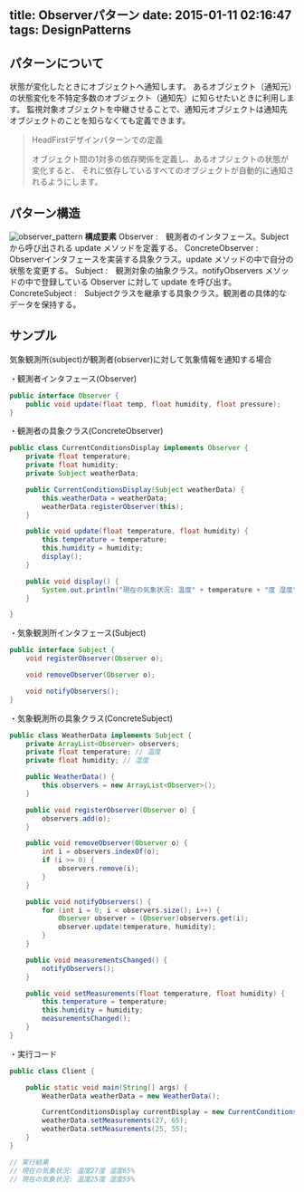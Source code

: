 title: Observerパターン
date: 2015-01-11 02:16:47
tags: DesignPatterns
---

## パターンについて
状態が変化したときにオブジェクトへ通知します。
あるオブジェクト（通知元）の状態変化を不特定多数のオブジェクト（通知先）に知らせたいときに利用します。
監視対象オブジェクトを中継させることで、通知元オブジェクトは通知先オブジェクトのことを知らなくても定義できます。

>HeadFirstデザインパターンでの定義
>
>オブジェクト間の1対多の依存関係を定義し、あるオブジェクトの状態が変化すると、
>それに依存しているすべてのオブジェクトが自動的に通知されるようにします。


## パターン構造
![observer_pattern](/image/DesignPattern/observer.jpg)
**構成要素**
Observer :　観測者のインタフェース。Subject から呼び出される update メソッドを定義する。
ConcreteObserver :　Observerインタフェースを実装する具象クラス。update メソッドの中で自分の状態を変更する。
Subject :　観測対象の抽象クラス。notifyObservers メソッドの中で登録している Observer に対して update を呼び出す。
ConcreteSubject	:　Subjectクラスを継承する具象クラス。観測者の具体的なデータを保持する。


## サンプル
気象観測所(subject)が観測者(observer)に対して気象情報を通知する場合

・観測者インタフェース(Observer)
``` java
public interface Observer {
	public void update(float temp, float humidity, float pressure);
}
```

・観測者の具象クラス(ConcreteObserver)
``` java
public class CurrentConditionsDisplay implements Observer {
	private float temperature;
	private float humidity;
	private Subject weatherData;

	public CurrentConditionsDisplay(Subject weatherData) {
		this.weatherData = weatherData;
		weatherData.registerObserver(this);
	}

	public void update(float temperature, float humidity) {
		this.temperature = temperature;
		this.humidity = humidity;
		display();
	}

	public void display() {
		System.out.println("現在の気象状況: 温度" + temperature + "度 湿度" + humidity + "%");
    }

}
```

・気象観測所インタフェース(Subject)
``` java
public interface Subject {
	void registerObserver(Observer o);

	void removeObserver(Observer o);

	void notifyObservers();
}

```

・気象観測所の具象クラス(ConcreteSubject)
``` java
public class WeatherData implements Subject {
	private ArrayList<Observer> observers;
	private float temperature; // 温度
	private float humidity; // 湿度

	public WeatherData() {
		this.observers = new ArrayList<Observer>();
	}

	public void registerObserver(Observer o) {
		observers.add(o);
	}

	public void removeObserver(Observer o) {
		int i = observers.indexOf(o);
		if (i >= 0) {
			observers.remove(i);
		}
	}

	public void notifyObservers() {
		for (int i = 0; i < observers.size(); i++) {
			Observer observer = (Observer)observers.get(i);
			observer.update(temperature, humidity);
		}
	}

	public void measurementsChanged() {
		notifyObservers();
	}

	public void setMeasurements(float temperature, float humidity) {
		this.temperature = temperature;
		this.humidity = humidity;
		measurementsChanged();
    }
}
```

・実行コード
``` java
public class Client {

	public static void main(String[] args) {
		WeatherData weatherData = new WeatherData();

		CurrentConditionsDisplay currentDisplay = new CurrentConditionsDisplay(weatherData);
		weatherData.setMeasurements(27, 65);
		weatherData.setMeasurements(25, 55);
	}
}

// 実行結果
// 現在の気象状況: 温度27度 湿度65%
// 現在の気象状況: 温度25度 湿度55%
```
